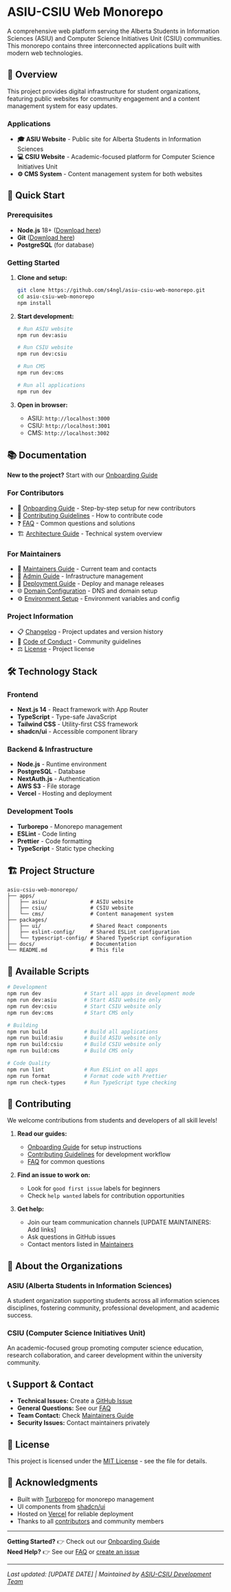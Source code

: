 # ASIU-CSIU Web Monorepo

A comprehensive web platform serving the Alberta Students in Information Sciences (ASIU) and Computer Science Initiatives Unit (CSIU) communities. This monorepo contains three interconnected applications built with modern web technologies.

## 🌟 Overview

This project provides digital infrastructure for student organizations, featuring public websites for community engagement and a content management system for easy updates.

### Applications

- **🎓 ASIU Website** - Public site for Alberta Students in Information Sciences
- **💻 CSIU Website** - Academic-focused platform for Computer Science Initiatives Unit  
- **⚙️ CMS System** - Content management system for both websites

## 🚀 Quick Start

### Prerequisites

- **Node.js** 18+ ([Download here](https://nodejs.org/))
- **Git** ([Download here](https://git-scm.com/downloads))
- **PostgreSQL** (for database)

### Getting Started

1. **Clone and setup:**
   ```bash
   git clone https://github.com/s4ngl/asiu-csiu-web-monorepo.git
   cd asiu-csiu-web-monorepo
   npm install
   ```

2. **Start development:**
   ```bash
   # Run ASIU website
   npm run dev:asiu

   # Run CSIU website  
   npm run dev:csiu

   # Run CMS
   npm run dev:cms

   # Run all applications
   npm run dev
   ```

3. **Open in browser:**
   - ASIU: `http://localhost:3000`
   - CSIU: `http://localhost:3001`
   - CMS: `http://localhost:3002`

## 📚 Documentation

**New to the project?** Start with our [Onboarding Guide](/docs/onboarding.md)

### For Contributors
- 📖 [Onboarding Guide](/docs/onboarding.md) - Step-by-step setup for new contributors
- 🤝 [Contributing Guidelines](/CONTRIBUTING.md) - How to contribute code
- ❓ [FAQ](/docs/faq.md) - Common questions and solutions
- 🏗️ [Architecture Guide](/docs/architecture.md) - Technical system overview

### For Maintainers  
- 👥 [Maintainers Guide](/MAINTAINERS.md) - Current team and contacts
- 🔧 [Admin Guide](/docs/admin-guide.md) - Infrastructure management
- 🚀 [Deployment Guide](/docs/deployment.md) - Deploy and manage releases
- 🌐 [Domain Configuration](/docs/domain-config.md) - DNS and domain setup
- ⚙️ [Environment Setup](/docs/env-setup.md) - Environment variables and config

### Project Information
- 📋 [Changelog](/docs/changelog.md) - Project updates and version history
- 📜 [Code of Conduct](/CODE_OF_CONDUCT.md) - Community guidelines
- ⚖️ [License](/LICENSE.md) - Project license

## 🛠️ Technology Stack

### Frontend
- **Next.js 14** - React framework with App Router
- **TypeScript** - Type-safe JavaScript
- **Tailwind CSS** - Utility-first CSS framework
- **shadcn/ui** - Accessible component library

### Backend & Infrastructure
- **Node.js** - Runtime environment
- **PostgreSQL** - Database
- **NextAuth.js** - Authentication
- **AWS S3** - File storage
- **Vercel** - Hosting and deployment

### Development Tools
- **Turborepo** - Monorepo management
- **ESLint** - Code linting
- **Prettier** - Code formatting
- **TypeScript** - Static type checking

## 🏗️ Project Structure

```
asiu-csiu-web-monorepo/
├── apps/
│   ├── asiu/              # ASIU website
│   ├── csiu/              # CSIU website
│   └── cms/               # Content management system
├── packages/
│   ├── ui/                # Shared React components
│   ├── eslint-config/     # Shared ESLint configuration
│   └── typescript-config/ # Shared TypeScript configuration
├── docs/                  # Documentation
└── README.md              # This file
```

## 🔧 Available Scripts

```bash
# Development
npm run dev              # Start all apps in development mode
npm run dev:asiu         # Start ASIU website only
npm run dev:csiu         # Start CSIU website only  
npm run dev:cms          # Start CMS only

# Building
npm run build            # Build all applications
npm run build:asiu       # Build ASIU website only
npm run build:csiu       # Build CSIU website only
npm run build:cms        # Build CMS only

# Code Quality
npm run lint             # Run ESLint on all apps
npm run format           # Format code with Prettier
npm run check-types      # Run TypeScript type checking
```

## 🤝 Contributing

We welcome contributions from students and developers of all skill levels!

1. **Read our guides:**
   - [Onboarding Guide](/docs/onboarding.md) for setup instructions
   - [Contributing Guidelines](/CONTRIBUTING.md) for development workflow
   - [FAQ](/docs/faq.md) for common questions

2. **Find an issue to work on:**
   - Look for `good first issue` labels for beginners
   - Check `help wanted` labels for contribution opportunities

3. **Get help:**
   - Join our team communication channels [UPDATE MAINTAINERS: Add links]
   - Ask questions in GitHub issues
   - Contact mentors listed in [Maintainers](/MAINTAINERS.md)

## 🏫 About the Organizations

### ASIU (Alberta Students in Information Sciences)
A student organization supporting students across all information sciences disciplines, fostering community, professional development, and academic success.

### CSIU (Computer Science Initiatives Unit)  
An academic-focused group promoting computer science education, research collaboration, and career development within the university community.

## 📞 Support & Contact

- **Technical Issues:** Create a [GitHub Issue](https://github.com/s4ngl/asiu-csiu-web-monorepo/issues)
- **General Questions:** See our [FAQ](/docs/faq.md)
- **Team Contact:** Check [Maintainers Guide](/MAINTAINERS.md)
- **Security Issues:** Contact maintainers privately

## 📄 License

This project is licensed under the [MIT License](/LICENSE.md) - see the file for details.

## 🙏 Acknowledgments

- Built with [Turborepo](https://turborepo.com/) for monorepo management
- UI components from [shadcn/ui](https://ui.shadcn.com/)
- Hosted on [Vercel](https://vercel.com/) for reliable deployment
- Thanks to all [contributors](/MAINTAINERS.md) and community members

---

**Getting Started?** 👉 Check out our [Onboarding Guide](/docs/onboarding.md)  
**Need Help?** 👉 See our [FAQ](/docs/faq.md) or [create an issue](https://github.com/s4ngl/asiu-csiu-web-monorepo/issues)

---
*Last updated: [UPDATE DATE] | Maintained by [ASIU-CSIU Development Team](/MAINTAINERS.md)*
